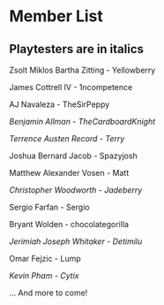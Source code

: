 # Member List

## Playtesters are in italics

Zsolt Miklos Bartha Zitting - Yellowberry

James Cottrell IV - 1ncompetence

AJ Navaleza - TheSirPeppy

_Benjamin Allman - TheCardboardKnight_

_Terrence Austen Record - Terry_

Joshua Bernard Jacob - Spazyjosh

Matthew Alexander Vosen - Matt

_Christopher Woodworth - Jadeberry_

Sergio Farfan - Sergio

Bryant Wolden - chocolategorilla

_Jerimiah Joseph Whitaker - Detimilu_

Omar Fejzic - Lump

_Kevin Pham - Cytix_

... And more to come!
